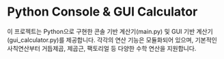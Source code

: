 # Python Console & GUI Calculator

이 프로젝트는 Python으로 구현한 콘솔 기반 계산기(main.py) 및 GUI 기반 계산기(gui_calculator.py)를 제공합니다. 각각의 연산 기능은 모듈화되어 있으며, 기본적인 사칙연산부터 거듭제곱, 제곱근, 팩토리얼 등 다양한 수학 연산을 지원합니다.
